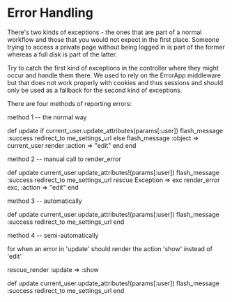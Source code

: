 Error Handling
==============

There's two kinds of exceptions - the ones that are part of a normal workflow
and those that you would not expect in the first place. Someone trying to
access a private page without being logged in is part of the former whereas
a full disk is part of the latter.

Try to catch the first kind of exceptions in the controller where they might
occur and handle them there. We used to rely on the ErrorApp middleware but
that does not work properly with cookies and thus sessions and should only
be used as a fallback for the second kind of exceptions.

There are four methods of reporting errors:

method 1 -- the normal way

  def update
    if current_user.update_attributes(params[:user])
      flash_message :success
      redirect_to me_settings_url
    else
      flash_message :object => current_user
      render :action => "edit"
    end
  end

method 2 -- manual call to render_error

  def update
    current_user.update_attributes!(params[:user])
    flash_message :success
    redirect_to me_settings_url
  rescue Exception => exc
    render_error exc, :action => "edit"
  end

method 3 -- automatically

  def update
    current_user.update_attributes!(params[:user])
    flash_message :success
    redirect_to me_settings_url
  end

method 4 -- semi-automatically

  for when an error in 'update' should render the action 'show' instead of 'edit'

  rescue_render :update => :show

  def update
    current_user.update_attributes!(params[:user])
    flash_message :success
    redirect_to me_settings_url
  end



